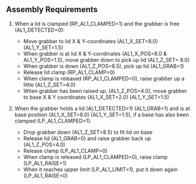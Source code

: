 ## Assembly Requirements

1. When a lid is clamped (RP_AL1_CLAMPED=1) and the grabber is free (AL1_DETECTED=0):
    - Move grabber to lid X & Y-coordinates (AL1_X_SET=8.0) (AL1_Y_SET=1.5)
    - When grabber is at lid X & Y-corrdinates (AL1_X_POS=8.0 & AL1_Y_POS=1.5), move grabber down to pick up lid (AL1_Z_SET= 8.0)
    - When grabber is down (AL1_Z_POS=8.5), pick up lid (AL1_GRAB=1)
    - Release lid clamp (RP_AL1_CLAMP=0) 
    - When clamp is released (RP_AL1_CLAMPED=0), raise grabber up a little (AL1_Z_SET=4.0)
    - When grabber has been raised up, (AL1_Z_POS=4.0), move grabber to base X & Y coordinates (AL1_X_SET=2.0) (AL1_Y_SET=1.5)

1. When the grabber holds a lid (AL1_DETECTED=1) (AL1_GRAB=1) and is at base position (AL1_X_SET=8.0) (AL1_Y_SET=1.5), if a base has also been clamped (LP_AL1_CLAMPED=1): 
    - Drop grabber down (AL1_Z_SET=8.5) to fit lid on base 
    - Release lid (AL1_GRAB=0) and raise grabber back up (AL1_Z_POS=4.0) 
    - Release clamp (LP_AL1_CLAMP=0) 
    - When clamp is released (LP_AL1_CLAMPED=0), raise clamp (LP_AL1_RAISE=1) 
    - When it reaches upper limit (LP_AL1_LIMIT=1), put it down again (LP_AL1_RAISE=0) 


